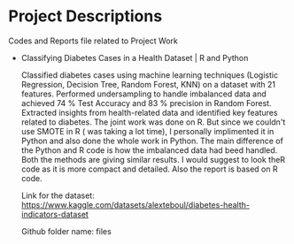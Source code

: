 # Project Descriptions
Codes and Reports file related to Project Work

- Classifying Diabetes Cases in a Health Dataset | R and Python

  Classified diabetes cases using machine learning techniques (Logistic Regression, Decision Tree, Random Forest, KNN) on a dataset with 21 features.
  Performed undersampling to handle imbalanced data and achieved 74 \% Test Accuracy and 83 \% precision in Random Forest.
  Extracted insights from health-related data and identified key features related to diabetes.
  The joint work was done on R. But since we couldn't use SMOTE in R ( was taking a lot time), I personally implimented it in Python and also done the whole work in 
  Python. The main difference of the Python and R code is how the imbalanced data had beed handled. Both the methods are giving similar results.
  I would suggest to look theR code as it is more compact and detailed. Also the report is based on R code.

  Link for the dataset: https://www.kaggle.com/datasets/alexteboul/diabetes-health-indicators-dataset
  
  Github folder name: files 
